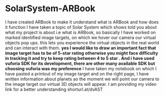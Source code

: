# SolarSystem-ARBook
I have created ARBook to make it understand what is ARBook and how does it function I have taken a topic of Solar System which shows told you about what my project is about i.e what is ARBook, so basically I have worked on marked identified image targets, on which we hover our camera our virtual objects pop ups. this lets you experience the virtual objects in the real world and can interact with them. 
 **yes I would like to draw an important fact that image target has to be of 5-star rating otherwise you might face difficulty in tracking it and try to keep rating between 4 to 5 star . And i have used vuforia SDK for its development, there are other many available SDK  but choosing vuforia was my preference**
I have taken my notebook on which I have pasted a printout of my image target and on the right page, I have written information about planets ao the moment we will point our camera to the image target our virtual 3D objects will appear.
I am providing my video link for a better understanding
shorturl.at/dvAST

